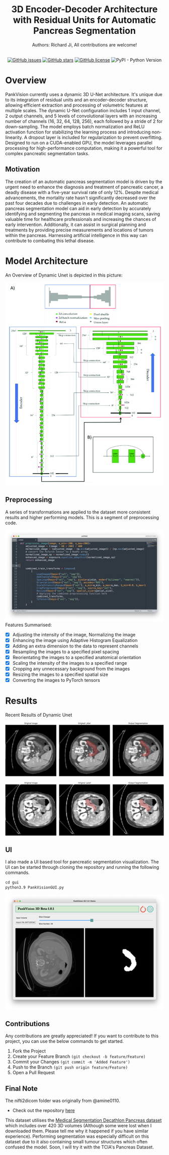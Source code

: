 <h1 align="center">
  3D Encoder-Decoder Architecture with Residual Units for Automatic Pancreas Segmentation
</h1>

<div align="center"> 
  Authors: Richard Ji, All contributions are welcome!

<br/>
<br/>

  [![GitHub issues](https://img.shields.io/github/issues/richardji1/PankVision-3D?color=FFF700)](https://github.com/richardji1/PankVision-3D/issues) [![GitHub stars](https://img.shields.io/github/stars/richardji1/PankVision-3D)](https://github.com/richardji1/PankVision-3D/stargazers) [![GitHub license](https://img.shields.io/github/license/richardji1/PankVision-3D)](https://github.com/richardji1/PankVision-3D) ![PyPI - Python Version](https://img.shields.io/pypi/pyversions/pydicom)

</div>

# Overview

PankVision currently uses a dynamic 3D U-Net architecture. It's unique due to its integration of residual units and an encoder-decoder structure, allowing efficient extraction and processing of volumetric features at multiple scales. The dynamic U-Net configuration includes 1 input channel, 2 output channels, and 5 levels of convolutional layers with an increasing number of channels (16, 32, 64, 128, 256), each followed by a stride of 2 for down-sampling. The model employs batch normalization and ReLU activation function for stabilizing the learning process and introducing non-linearity. A dropout layer is included for regularization to prevent overfitting. Designed to run on a CUDA-enabled GPU, the model leverages parallel processing for high-performance computation, making it a powerful tool for complex pancreatic segmentation tasks.

## Motivation

The creation of an automatic pancreas segmentation model is driven by the urgent need to enhance the diagnosis and treatment of pancreatic cancer, a deadly disease with a five-year survival rate of only 12%. Despite medical advancements, the mortality rate hasn't significantly decreased over the past four decades due to challenges in early detection. An automatic pancreas segmentation model can aid in early detection by accurately identifying and segmenting the pancreas in medical imaging scans, saving valuable time for healthcare professionals and increasing the chances of early intervention. Additionally, it can assist in surgical planning and treatments by providing precise measurements and locations of tumors within the pancreas. Harnessing artificial intelligence in this way can contribute to combating this lethal disease.

# Model Architecture

An Overview of Dynamic Unet is depicted in this picture:

![DynamicUnet.png](./img/DynamicUnet.png)

## Preprocessing

A series of transformations are applied to the dataset more consistent results and higher performing models. This is a segment of preprocessing code.

![Preprocess_Demo_Code.png](./img/Preprocess_Demo_Code.png)
Features Summarised:
- [x] Adjusting the intensity of the image, Normalizing the image
- [x] Enhancing the image using Adaptive Histogram Equalization
- [x] Adding an extra dimension to the data to represent channels
- [x] Resampling the images to a specified pixel spacing
- [x] Reorientating the images to a specified anatomical orientation 
- [x] Scaling the intensity of the images to a specified range
- [x] Cropping any unnecessary background from the images
- [x] Resizing the images to a specified spatial size
- [x] Converting the images to PyTorch tensors

# Results

Recent Results of Dynamic Unet

![Pancreas_Demo_Seg_1.png](./img/Pancreas_Demo_Seg_1.png)

![Pancreas_Demo_Seg_2.png](./img/Pancreas_Demo_Seg_2.png)

## UI

I also made a UI based tool for pancreatic segmentation visualization. The UI can be started through cloning the repository and running the following commands.

```
cd gui
python3.9 PankVisionGUI.py
```

![gui_demo.png](img/gui_demo.png)

## Contributions

Any contributions are greatly appreciated! If you want to contribute to this project, you can use the below commands to get started.

1. Fork the Project
2. Create your Feature Branch `(git checkout -b feature/Feature)`
3. Commit your Changes `(git commit -m 'Added Feature')`
4. Push to the Branch `(git push origin feature/Feature)`
5. Open a Pull Request

## Final Note

The nifti2dicom folder was originally from @amine0110. 
- Check out the repository [here](https://github.com/amine0110/nifti2dicom)

This dataset utilises the [Medical Segmentation Decathlon Pancreas dataset](http://medicaldecathlon.com/) which includes over 420 3D volumes (Although some were lost when I downloaded them. Please tell me why it happened if you have similar experience). Performing segmentation was especially difficult on this dataset due to it also containing small tumour structures which often confused the model. Soon, I will try it with the TCIA's Pancreas Dataset.